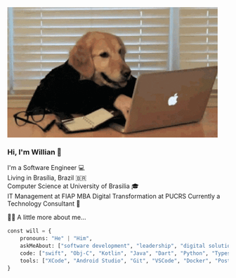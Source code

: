 <img align="center" height="auto" width="auto" src="coding.gif"/>

### Hi, I'm Willian 👋

I'm a Software Engineer 💻\
Living in Brasília, Brazil 🇧🇷\
Computer Science at University of Brasilia 🎓\
IT Management at FIAP
MBA Digital Transformation at PUCRS
Currently a Technology Consultant 🚀

👨‍💻 A little more about me...

```python
const will = {
    pronouns: "He" | "Him",
    askMeAbout: ["software development", "leadership", "digital solutions", "software architect"],
    code: ["swift", "Obj-C", "Kotlin", "Java", "Dart", "Python", "Typescript", "Rust"],
    tools: ["XCode", "Android Studio", "Git", "VSCode", "Docker", "Postman", "Intellij"]
}
